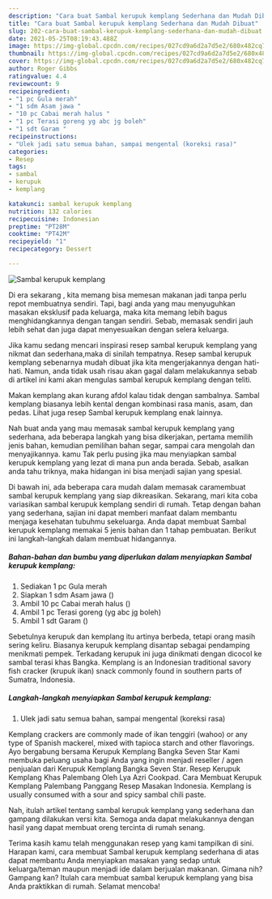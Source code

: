 ```yaml
---
description: "Cara buat Sambal kerupuk kemplang Sederhana dan Mudah Dibuat"
title: "Cara buat Sambal kerupuk kemplang Sederhana dan Mudah Dibuat"
slug: 202-cara-buat-sambal-kerupuk-kemplang-sederhana-dan-mudah-dibuat
date: 2021-05-25T08:19:43.488Z
image: https://img-global.cpcdn.com/recipes/027cd9a6d2a7d5e2/680x482cq70/sambal-kerupuk-kemplang-foto-resep-utama.jpg
thumbnail: https://img-global.cpcdn.com/recipes/027cd9a6d2a7d5e2/680x482cq70/sambal-kerupuk-kemplang-foto-resep-utama.jpg
cover: https://img-global.cpcdn.com/recipes/027cd9a6d2a7d5e2/680x482cq70/sambal-kerupuk-kemplang-foto-resep-utama.jpg
author: Roger Gibbs
ratingvalue: 4.4
reviewcount: 9
recipeingredient:
- "1 pc Gula merah"
- "1 sdm Asam jawa "
- "10 pc Cabai merah halus "
- "1 pc Terasi goreng yg abc jg boleh"
- "1 sdt Garam "
recipeinstructions:
- "Ulek jadi satu semua bahan, sampai mengental (koreksi rasa)"
categories:
- Resep
tags:
- sambal
- kerupuk
- kemplang

katakunci: sambal kerupuk kemplang 
nutrition: 132 calories
recipecuisine: Indonesian
preptime: "PT28M"
cooktime: "PT42M"
recipeyield: "1"
recipecategory: Dessert

---
```



![Sambal kerupuk kemplang](https://img-global.cpcdn.com/recipes/027cd9a6d2a7d5e2/680x482cq70/sambal-kerupuk-kemplang-foto-resep-utama.jpg)

Di era  sekarang , kita memang bisa memesan makanan jadi tanpa perlu repot membuatnya sendiri. Tapi, bagi anda yang mau menyuguhkan masakan eksklusif pada keluarga, maka kita memang lebih bagus menghidangkannya dengan tangan sendiri. Sebab, memasak sendiri jauh lebih sehat dan juga dapat menyesuaikan dengan selera keluarga.

Jika kamu sedang mencari inspirasi resep sambal kerupuk kemplang yang nikmat dan sederhana,maka di sinilah tempatnya. Resep sambal kerupuk kemplang  sebenarnya mudah dibuat jika kita mengerjakannya dengan hati-hati. Namun, anda tidak usah risau akan gagal dalam melakukannya 
sebab di artikel ini kami akan mengulas sambal kerupuk kemplang dengan teliti.  

Makan kemplang akan kurang afdol kalau tidak dengan sambalnya. Sambal kemplang biasanya lebih kental dengan kombinasi rasa manis, asam, dan pedas. Lihat juga resep Sambal kerupuk kemplang enak lainnya.

Nah buat anda yang mau memasak sambal kerupuk kemplang yang sederhana, ada beberapa langkah yang bisa dikerjakan, pertama memilih jenis bahan, kemudian pemilihan bahan segar, sampai cara mengolah dan menyajikannya. kamu Tak perlu pusing jika mau menyiapkan sambal kerupuk kemplang yang lezat di mana pun anda berada. Sebab, asalkan anda  tahu triknya, maka hidangan ini bisa menjadi sajian yang spesial.

Di bawah ini, ada beberapa cara mudah dalam memasak caramembuat sambal kerupuk kemplang yang siap dikreasikan. Sekarang, mari kita coba variasikan sambal kerupuk kemplang sendiri di rumah. Tetap dengan bahan yang sederhana, sajian ini dapat memberi manfaat dalam membantu menjaga kesehatan tubuhmu sekeluarga. Anda dapat membuat Sambal kerupuk kemplang memakai 5 jenis bahan dan 1 tahap pembuatan. Berikut ini langkah-langkah dalam membuat hidangannya.

<!--inarticleads1-->

##### Bahan-bahan dan bumbu yang diperlukan dalam menyiapkan Sambal kerupuk kemplang:

1. Sediakan 1 pc Gula merah
1. Siapkan 1 sdm Asam jawa ()
1. Ambil 10 pc Cabai merah halus ()
1. Ambil 1 pc Terasi goreng (yg abc jg boleh)
1. Ambil 1 sdt Garam ()


Sebetulnya kerupuk dan kemplang itu artinya berbeda, tetapi orang masih sering keliru. Biasanya kerupuk kemplang disantap sebagai pendamping menikmati pempek. Terkadang kerupuk ini juga dinikmati dengan dicocol ke sambal terasi khas Bangka. Kemplang is an Indonesian traditional savory fish cracker (krupuk ikan) snack commonly found in southern parts of Sumatra, Indonesia. 

<!--inarticleads2-->

##### Langkah-langkah menyiapkan Sambal kerupuk kemplang:

1. Ulek jadi satu semua bahan, sampai mengental (koreksi rasa)


Kemplang crackers are commonly made of ikan tenggiri (wahoo) or any type of Spanish mackerel, mixed with tapioca starch and other flavorings. Ayo bergabung bersama Kerupuk Kemplang Bangka Seven Star Kami membuka peluang usaha bagi Anda yang ingin menjadi reseller / agen penjualan dari Kerupuk Kemplang Bangka Seven Star. Resep Kerupuk Kemplang Khas Palembang Oleh Lya Azri Cookpad. Cara Membuat Kerupuk Kemplang Palembang Panggang Resep Masakan Indonesia. Kemplang is usually consumed with a sour and spicy sambal chili paste. 

Nah, itulah artikel tentang  sambal kerupuk kemplang  yang sederhana dan gampang dilakukan versi kita. Semoga anda dapat melakukannya dengan hasil yang dapat membuat oreng tercinta di rumah senang. 

Terima kasih kamu telah menggunakan resep yang kami tampilkan di sini. Harapan kami, cara membuat  Sambal kerupuk kemplang sederhana di atas dapat membantu Anda menyiapkan masakan yang sedap untuk keluarga/teman maupun menjadi ide dalam berjualan makanan. Gimana nih? Gampang kan? Itulah cara membuat sambal kerupuk kemplang yang bisa Anda praktikkan di rumah. Selamat mencoba!

